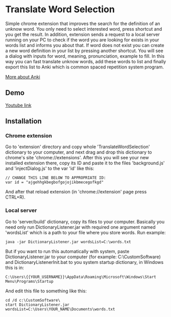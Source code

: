 # Translate Word Selection

Simple chrome extension that improves the search for the definition of an unknow word. You only need to select interested word, press shortcut and you get the result. In addition, extension sends a request to a local server running on your PC to check if the word you are looking for exists in your words list and informs you about that. If word does not exist you can create a new word definition in your list by pressing another shortcut. You will see a dialog with inputs for word, meaning, pronunciation, example to fill. In this way you can fast translate unknow words, add these words to list and finally export this list to Anki which is common spaced repetition system program.

[More about Anki](https://apps.ankiweb.net/)

## Demo
[Youtube link](https://www.youtube.com/watch?v=RlyYxkCBg2M)

## Installation
### Chrome extension
Go to 'extension' directory and copy whole 'TranslateWordSelection' dictionary to your computer, and next drag and drop this dictionary to chrome's site 'chrome://extensions'. After this you will see your new installed extension there, copy its ID and paste it to the files 'background.js' and 'injectDialog.js' to the var 'id' like this:

```
// CHANGE THIS LINE BELOW TO APPROPRIATE ID:
var id = "ajgehhgkbegbofgojojikbmecegofkgd"
```

And after that reload extension (in 'chrome://extension' page press CTRL+R).

### Local server
Go to 'server/build' dictionary, copy its files to your computer. Basically you need only run DictionaryListener.jar with required one argument named 'wordsList' which is a path to your file where you store words. Run example:

```
java -jar DictionaryListener.jar wordsList=C:\words.txt
```

But if you want to run this automatically with system, paste DictionaryListener.jar to your computer (for example: C:\CustomSoftware\) and DictionaryListenerInit.bat to you system startup dictionary, in Windows this is in:

```
C:\Users\{{YOUR_USERNAME}}\AppData\Roaming\Microsoft\Windows\Start Menu\Programs\Startup
```

And edit this file to something like this:

```
cd /d c:\CustomSoftware\
start DictionaryListener.jar wordsList=C:\Users\YOUR_NAME\Documents\words.txt
```